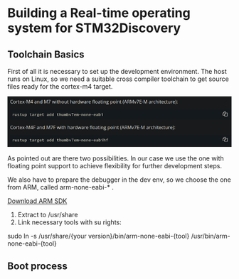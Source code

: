 # Building a Real-time operating system for STM32Discovery

## Toolchain Basics
First of all it is necessary to set up the development environment. The host runs on Linux, so we need a suitable cross compiler toolchain to get source files ready for the cortex-m4 target.

![alt text](./docAssets/compiler_cortex_m4.png)

As pointed out are there two possibilities. In our case we use the one with floating point support to achieve flexibility for further development steps.

We also have to prepare the debugger in the dev env, so we choose the one from ARM, called arm-none-eabi-* .

[Download ARM SDK](https://developer.arm.com/-/media/Files/downloads/gnu-rm/10.3-2021.07/gcc-arm-none-eabi-10.3-2021.07-x86_64-linux.tar.bz2)

1. Extract to /usr/share
2. Link necessary tools with su rights:

sudo ln -s /usr/share/{your version}/bin/arm-none-eabi-{tool} /usr/bin/arm-none-eabi-{tool}

## Boot process
   
